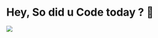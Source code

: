 # Hey, So did u Code today ? 🐋
<p align="left">
  <a href="https://skillicons.dev">
    <img src="https://skillicons.dev/icons?i=javascript,typescript,java,go,mysql,mongodb,express,nodejs,react,linux,docker,kubernetes,git,html,css" />
  </a>
</p>



